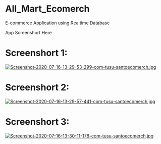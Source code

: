 # All_Mart_Ecomerch
E-commerce Application using Realtime Database 


App Screenshort Here 

# Screenshort 1:
[![Screenshot-2020-07-16-13-29-53-299-com-tusu-santoecomerch.jpg](https://i.postimg.cc/QdzLNLYM/Screenshot-2020-07-16-13-29-53-299-com-tusu-santoecomerch.jpg)](https://postimg.cc/18D7MdQx)

# Screenshort 2:
[![Screenshot-2020-07-16-13-29-57-441-com-tusu-santoecomerch.jpg](https://i.postimg.cc/Z5nthYcg/Screenshot-2020-07-16-13-29-57-441-com-tusu-santoecomerch.jpg)](https://postimg.cc/SJBt6hH7)

# Screenshort 3:
[![Screenshot-2020-07-16-13-30-11-178-com-tusu-santoecomerch.jpg](https://i.postimg.cc/xTtD7NKM/Screenshot-2020-07-16-13-30-11-178-com-tusu-santoecomerch.jpg)](https://postimg.cc/ykgb3dp8)

